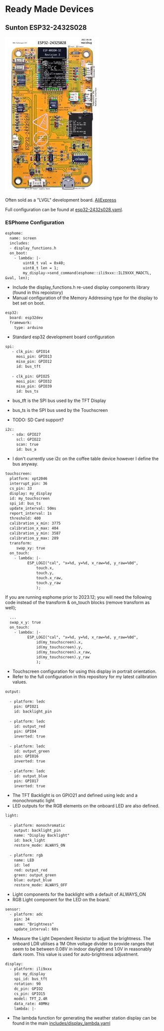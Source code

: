 # Ready Made Devices

## Sunton ESP32-2432S028

![ESP32-2432S028](image/esp32-2432s028.jpeg)


Often sold as a "LVGL" development board.  [AliExpress](https://www.aliexpress.com/item/1005004502250619.html)

Full configuration can be found at [esp32-2432s028.yaml](../esp32-2432s028.yaml).

### ESPhome Configuration

```
esphome:
  name: screen
  includes:
  - display_functions.h
  on_boot:
    - lambda: |-
        uint8_t val = 0x40;
        uint8_t len = 1;
        my_display->send_command(esphome::ili9xxx::ILI9XXX_MADCTL, &val, len);
```

* Include the display\_functions.h re-used display components library (found in this repoistory)
* Manual configuration of the Memory Addressing type for the display to bet set on boot.


```
esp32:
  board: esp32dev
  framework:
    type: arduino
```

* Standard esp32 development board configuration

```
spi:
   - clk_pin: GPIO14
     mosi_pin: GPIO13
     miso_pin: GPIO12
     id: bus_tft

   - clk_pin: GPIO25
     mosi_pin: GPIO32
     miso_pin: GPIO39
     id: bus_ts
```

* bus\_tft is the SPI bus used by the TFT Display
* bus\_ts is the SPI bus used by the Touchscreen

* TODO: SD Card support?

```
i2c:
   - sda: GPIO27
     scl: GPIO22
     scan: true
     id: bus_a
```

* I don't currently use i2c on the coffee table device however I define the bus anyway.

```
touchscreen:
  platform: xpt2046
  interrupt_pin: 36
  cs_pin: 33
  display: my_display
  id: my_touchscreen
  spi_id: bus_ts
  update_interval: 50ms
  report_interval: 1s
  threshold: 400
  calibration_x_min: 3775
  calibration_x_max: 404
  calibration_y_min: 3587
  calibration_y_max: 289
  transform:
     swap_xy: true
  on_touch:
    - lambda: |-
          ESP_LOGI("cal", "x=%d, y=%d, x_raw=%d, y_raw=%0d",
              touch.x,
              touch.y,
              touch.x_raw,
              touch.y_raw
              );
```

If you are running esphome prior to 2023.12; you will need the following code instead of the
transform & on\_touch blocks (remove transform as well);

```
  ...
  swap_x_y: true
  on_touch:
    - lambda: |-
          ESP_LOGI("cal", "x=%d, y=%d, x_raw=%d, y_raw=%0d",
              id(my_touchscreen).x,
              id(my_touchscreen).y,
              id(my_touchscreen).x_raw,
              id(my_touchscreen).y_raw
              );
```


* Touchscreen configuration for using this display in portrait orientation.
* Refer to the full configuration in this repository for my latest calibration values.

```
output:

  - platform: ledc
    pin: GPIO21
    id: backlight_pin

  - platform: ledc
    id: output_red
    pin: GPIO4
    inverted: true

  - platform: ledc
    id: output_green
    pin: GPIO16
    inverted: true

  - platform: ledc
    id: output_blue
    pin: GPIO17
    inverted: true
```

* The TFT Backlight is on GPIO21 and defined using ledc and a monochromatic light
* LED outputs for the RGB elements on the onboard LED are also defined.

```
light:

  - platform: monochromatic
    output: backlight_pin
    name: "Display Backlight"
    id: back_light
    restore_mode: ALWAYS_ON

  - platform: rgb
    name: LED
    id: led
    red: output_red
    green: output_green
    blue: output_blue
    restore_mode: ALWAYS_OFF
```

* Light components for the backlight with a default of ALWAYS\_ON
* RGB Light component for the LED on the board.`

```
sensor:
  - platform: adc
    pin: 34
    name: "Brightness"
    update_interval: 60s
```

* Measure the Light Dependent Resistor to adjust the brightness.  The onboard LDR utilises a 1M Ohm voltage divider to provide ranges that seem to be between 0.08V in indoor daylight and 1.0V in reasonably dark room.  This value is used for auto-brightness adjustment.

```
display:
  - platform: ili9xxx
    id: my_display
    spi_id: bus_tft
    rotation: 90
    dc_pin: GPIO2
    cs_pin: GPIO15
    model: TFT_2.4R
    data_rate: 40MHz
    lambda: |-

```

* The lambda function for generating the weather station display can be found in the main [includes/display_lambda.yaml](/includes/display_lambda.yaml)

